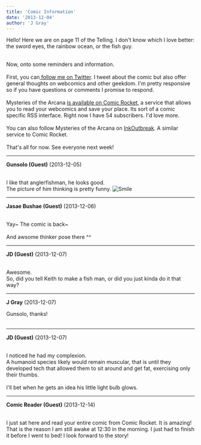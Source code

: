 ```yaml
---
title: 'Comic Information'
date: '2013-12-04'
author: 'J Gray'
---
```


Hello! Here we are on page 11 of the Telling. I don't know which I love better: the sword eyes, the rainbow ocean, or the fish guy.<div><br></div><div>Now, onto some reminders and information.&nbsp;</div><div><br></div><div>First, you can<a href="https://twitter.com/JGrayWebcomic" class="" classname="" target="_blank" name=""> follow me on Twitter</a>. I tweet about the comic but also offer general thoughts on webcomics and other geekdom. I'm pretty responsive so if you have questions or comments I promise to respond.</div><div><br></div><div>Mysteries of the Arcana <a href="https://www.comic-rocket.com/explore/mysteries-of-the-arcana/" class="" classname="" target="_blank" name="">is available on Comic Rocket</a>, a service that allows you to read your webcomics and save your place. Its sort of a comic specific RSS interface. Right now I have 54 subscribers. I'd love more.</div><div><br></div><div>You can also follow Mysteries of the Arcana on <a href="http://inkoutbreak.com/" class="" classname="" target="_blank" name="">InkOutbreak</a>. A similar service to Comic Rocket.</div><div><br></div><div>That's all for now. See everyone next week!</div>

---
**Gunsolo (Guest)** (2013-12-05)

<br> I like that anglerfishman, he looks good.<br>The picture of him thinking is pretty funny. <img src="//smilies/smile.gif" alt="Smile" border="0"><br>

---
**Jasae Bushae (Guest)** (2013-12-06)

<br> Yay~ The comic is back~
<br>
<br>And awsome thinker pose there ^^

---
**JD (Guest)** (2013-12-07)

<br> Awesome.<br>So, did you tell Keith to make a fish man, or did you just kinda do it that way?<br>

---
**J Gray** (2013-12-07)

Gunsolo, thanks!&nbsp;<br><br>

---
**JD (Guest)** (2013-12-07)

<br> I noticed he had my complexion.<br>A humanoid species likely would remain muscular, that is until they developed tech that allowed them to sit around and get fat, exercising only their thumbs.<br><br>I'll bet when he gets an idea his little light bulb glows.<br>

---
**Comic Reader (Guest)** (2013-12-14)

<br> I just sat here and read your entire comic from Comic Rocket. It is amazing! That is the reason I am still awake at 12:30 in the morning. I just had to finish it before I went to bed! I look forward to the story!

